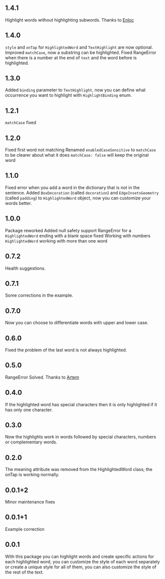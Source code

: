## 1.4.1

Highlight words without highlighting subwords.
Thanks to [Enloc](https://github.com/enloc-port)

## 1.4.0

`style` and `onTap` for `HighlightedWord` and `TextHighlight` are now optional.
Improved `matchCase`, now a substring can be highlighted.
Fixed RangeError when there is a number at the end of `text` and the word before is highlighted.

## 1.3.0

Added `binding` parameter to `TextHighlight`, now you can define what occurrence you want to highlight with `HighlightBinding` enum.

## 1.2.1

`matchCase` fixed

## 1.2.0

Fixed first word not matching
Renamed `enabledCaseSensitive` to `matchCase` to be clearer about what it does
`matchCase: false` will keep the original word

## 1.1.0

Fixed error when you add a word in the dictionary that is not in the sentence.
Added `BoxDecoration` (called `decoration`) and `EdgeInsetsGeometry` (called `padding`) to `HighlightedWord` object, now you can customize your words better.

## 1.0.0

Package reworked
Added null safety support
RangeError for a `HighlightedWord` ending with a blank space fixed
Working with numbers
`HighlightedWord` working with more than one word

## 0.7.2

Health suggestions.

## 0.7.1

Some corrections in the example.

## 0.7.0

Now you can choose to differentiate words with upper and lower case.

## 0.6.0

Fixed the problem of the last word is not always highlighted.

## 0.5.0

RangeError Solved.
Thanks to [Artem](https://github.com/ashkryab)

## 0.4.0

If the highlighted word has special characters then it is only highlighted if it has only one character.

## 0.3.0

Now the highlights work in words followed by special characters, numbers or complementary words.

## 0.2.0

The meaning attribute was removed from the HighlightedWord class; the onTap is working normally.

## 0.0.1+2

Minor maintenance fixes

## 0.0.1+1

Example correction

## 0.0.1

With this package you can highlight words and create specific actions for each highlighted word, you can customize the style of each word separately or create a unique style for all of them, you can also customize the style of the rest of the text.

